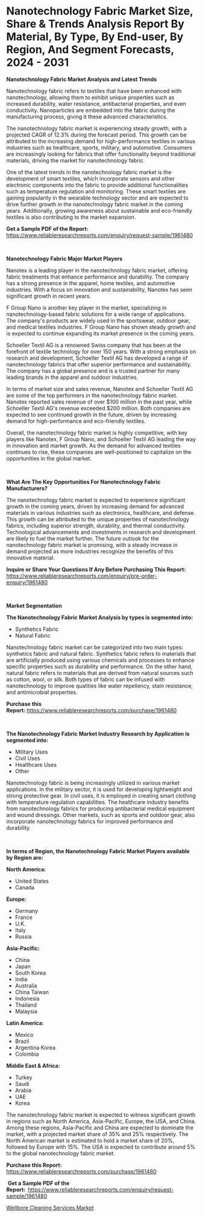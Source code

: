 <p><h1>Nanotechnology Fabric Market Size, Share & Trends Analysis Report By Material, By Type, By End-user, By Region, And Segment Forecasts, 2024 - 2031</h1></p><p><strong>Nanotechnology Fabric Market Analysis and Latest Trends</strong></p>
<p><p>Nanotechnology fabric refers to textiles that have been enhanced with nanotechnology, allowing them to exhibit unique properties such as increased durability, water resistance, antibacterial properties, and even conductivity. Nanoparticles are embedded into the fabric during the manufacturing process, giving it these advanced characteristics.</p><p>The nanotechnology fabric market is experiencing steady growth, with a projected CAGR of 12.3% during the forecast period. This growth can be attributed to the increasing demand for high-performance textiles in various industries such as healthcare, sports, military, and automotive. Consumers are increasingly looking for fabrics that offer functionality beyond traditional materials, driving the market for nanotechnology fabric.</p><p>One of the latest trends in the nanotechnology fabric market is the development of smart textiles, which incorporate sensors and other electronic components into the fabric to provide additional functionalities such as temperature regulation and monitoring. These smart textiles are gaining popularity in the wearable technology sector and are expected to drive further growth in the nanotechnology fabric market in the coming years. Additionally, growing awareness about sustainable and eco-friendly textiles is also contributing to the market expansion.</p></p>
<p><strong>Get a Sample PDF of the Report:&nbsp;</strong> <a href="https://www.reliableresearchreports.com/enquiry/request-sample/1961480">https://www.reliableresearchreports.com/enquiry/request-sample/1961480</a></p>
<p>&nbsp;</p>
<p><strong>Nanotechnology Fabric Major Market Players</strong></p>
<p><p>Nanotex is a leading player in the nanotechnology fabric market, offering fabric treatments that enhance performance and durability. The company has a strong presence in the apparel, home textiles, and automotive industries. With a focus on innovation and sustainability, Nanotex has seen significant growth in recent years.</p><p>F Group Nano is another key player in the market, specializing in nanotechnology-based fabric solutions for a wide range of applications. The company's products are widely used in the sportswear, outdoor gear, and medical textiles industries. F Group Nano has shown steady growth and is expected to continue expanding its market presence in the coming years.</p><p>Schoeller Textil AG is a renowned Swiss company that has been at the forefront of textile technology for over 150 years. With a strong emphasis on research and development, Schoeller Textil AG has developed a range of nanotechnology fabrics that offer superior performance and sustainability. The company has a global presence and is a trusted partner for many leading brands in the apparel and outdoor industries.</p><p>In terms of market size and sales revenue, Nanotex and Schoeller Textil AG are some of the top performers in the nanotechnology fabric market. Nanotex reported sales revenue of over $100 million in the past year, while Schoeller Textil AG's revenue exceeded $200 million. Both companies are expected to see continued growth in the future, driven by increasing demand for high-performance and eco-friendly textiles.</p><p>Overall, the nanotechnology fabric market is highly competitive, with key players like Nanotex, F Group Nano, and Schoeller Textil AG leading the way in innovation and market growth. As the demand for advanced textiles continues to rise, these companies are well-positioned to capitalize on the opportunities in the global market.</p></p>
<p>&nbsp;</p>
<p><strong>What Are The Key Opportunities For Nanotechnology Fabric Manufacturers?</strong></p>
<p><p>The nanotechnology fabric market is expected to experience significant growth in the coming years, driven by increasing demand for advanced materials in various industries such as electronics, healthcare, and defense. This growth can be attributed to the unique properties of nanotechnology fabrics, including superior strength, durability, and thermal conductivity. Technological advancements and investments in research and development are likely to fuel the market further. The future outlook for the nanotechnology fabric market is promising, with a steady increase in demand projected as more industries recognize the benefits of this innovative material.</p></p>
<p><strong>Inquire or Share Your Questions If Any Before Purchasing This Report:</strong> <a href="https://www.reliableresearchreports.com/enquiry/pre-order-enquiry/1961480">https://www.reliableresearchreports.com/enquiry/pre-order-enquiry/1961480</a></p>
<p>&nbsp;</p>
<p><strong>Market Segmentation</strong></p>
<p><strong>The Nanotechnology Fabric Market Analysis by types is segmented into:</strong></p>
<p><ul><li>Synthetics Fabric</li><li>Natural Fabric</li></ul></p>
<p><p>Nanotechnology fabric market can be categorized into two main types: synthetics fabric and natural fabric. Synthetics fabric refers to materials that are artificially produced using various chemicals and processes to enhance specific properties such as durability and performance. On the other hand, natural fabric refers to materials that are derived from natural sources such as cotton, wool, or silk. Both types of fabric can be infused with nanotechnology to improve qualities like water repellency, stain resistance, and antimicrobial properties.</p></p>
<p><strong>Purchase this Report:&nbsp;</strong><a href="https://www.reliableresearchreports.com/purchase/1961480">https://www.reliableresearchreports.com/purchase/1961480</a></p>
<p>&nbsp;</p>
<p><strong>The Nanotechnology Fabric Market Industry Research by Application is segmented into:</strong></p>
<p><ul><li>Military Uses</li><li>Civil Uses</li><li>Healthcare Uses</li><li>Other</li></ul></p>
<p><p>Nanotechnology fabric is being increasingly utilized in various market applications. In the military sector, it is used for developing lightweight and strong protective gear. In civil uses, it is employed in creating smart clothing with temperature regulation capabilities. The healthcare industry benefits from nanotechnology fabrics for producing antibacterial medical equipment and wound dressings. Other markets, such as sports and outdoor gear, also incorporate nanotechnology fabrics for improved performance and durability.</p></p>
<p>&nbsp;</p>
<p><strong>In terms of Region, the Nanotechnology Fabric Market Players available by Region are:</strong></p>
<p>
    <p> <strong> North America: </strong>
        <ul>
            <li>United States</li>
            <li>Canada</li>
        </ul>
        </p> 
    <p> <strong> Europe: </strong>
        <ul>
            <li>Germany</li>
            <li>France</li>
            <li>U.K.</li>
            <li>Italy</li>
            <li>Russia</li>
        </ul>
        </p> 
    <p> <strong> Asia-Pacific: </strong>
        <ul>
            <li>China</li>
            <li>Japan</li>
            <li>South Korea</li>
            <li>India</li>
            <li>Australia</li>
            <li>China Taiwan</li>
            <li>Indonesia</li>
            <li>Thailand</li>
            <li>Malaysia</li>
        </ul>
        </p> 
    <p> <strong> Latin America: </strong>
        <ul>
            <li>Mexico</li>
            <li>Brazil</li>
            <li>Argentina Korea</li>
            <li>Colombia</li>
        </ul>
        </p> 
    <p> <strong> Middle East & Africa: </strong>
        <ul>
            <li>Turkey</li>
            <li>Saudi</li>
            <li>Arabia</li>
            <li>UAE</li>
            <li>Korea</li>
        </ul>
    </p>
    </p>
<p><p>The nanotechnology fabric market is expected to witness significant growth in regions such as North America, Asia-Pacific, Europe, the USA, and China. Among these regions, Asia-Pacific and China are expected to dominate the market, with a projected market share of 35% and 25% respectively. The North American market is estimated to hold a market share of 20%, followed by Europe with 15%. The USA is expected to contribute around 5% to the global nanotechnology fabric market.</p></p>
<p><strong>Purchase this Report: </strong><a href="https://www.reliableresearchreports.com/purchase/1961480">https://www.reliableresearchreports.com/purchase/1961480</a></p>
<p>&nbsp;<strong>Get a Sample PDF of the Report:&nbsp;&nbsp;</strong><a href="https://www.reliableresearchreports.com/enquiry/request-sample/1961480">https://www.reliableresearchreports.com/enquiry/request-sample/1961480</a></p>
<p><strong></strong></p>
<p><p><a href="https://bubble-tree-ea4.notion.site/Decoding-the-Wellbore-Cleaning-Services-Market-A-Deep-Dive-into-the-Latest-Market-Trends-Market-Se-c1d81742272344af83e61b4d2b06f66c">Wellbore Cleaning Services Market</a></p></p>